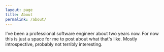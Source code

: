```yaml
---
layout: page
title: About
permalink: /about/
---
```


I’ve been a professional software engineer about two years now. For now this is just a space for me to post about what that's like. Mostly introspective, probably not terribly interesting.
